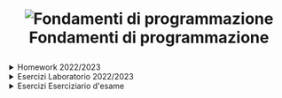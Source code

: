 # <p align=center> ![Fondamenti di programmazione](https://www.python.org/static/community_logos/python-logo-generic.svg) <br> Fondamenti di programmazione </p>

<details closed>
    <summary> Homework 2022/2023 </summary>

- <details closed>
    <summary> Homework 2 </summary>

    - [program.py](https://github.com/FedVlogger17/Uni-Notes/blob/main/Primo%20Anno/Primo%20Semestre/Fondamenti%20di%20programmazione/HomeWorks%202022-2023/HomeWork_2/program01.py)
    - [Descrizione Algoritmo](https://github.com/FedVlogger17/Uni-Notes/blob/main/Primo%20Anno/Primo%20Semestre/Fondamenti%20di%20programmazione/HomeWorks%202022-2023/HomeWork_2/algoritmo.txt)

    </details>

- <details closed>
    <summary> Homework 4 </summary>

    - [program.py](https://github.com/FedVlogger17/Uni-Notes/blob/main/Primo%20Anno/Primo%20Semestre/Fondamenti%20di%20programmazione/HomeWorks%202022-2023/HomeWork_4/program01.py)
    - [Descrizione Algoritmo](https://github.com/FedVlogger17/Uni-Notes/blob/main/Primo%20Anno/Primo%20Semestre/Fondamenti%20di%20programmazione/HomeWorks%202022-2023/HomeWork_4/algorithm.txt)

    </details>

- <details closed>
    <summary> Homework 6 </summary>

    - [program.py](https://github.com/FedVlogger17/Uni-Notes/blob/main/Primo%20Anno/Primo%20Semestre/Fondamenti%20di%20programmazione/HomeWorks%202022-2023/HomeWork_6/program01.py)
    - [Descrizione Algoritmo](https://github.com/FedVlogger17/Uni-Notes/blob/main/Primo%20Anno/Primo%20Semestre/Fondamenti%20di%20programmazione/HomeWorks%202022-2023/HomeWork_6/algorithm.txt)

    </details>

- <details closed>
    <summary> Homework 8 </summary>

    - [program.py](https://github.com/FedVlogger17/Uni-Notes/blob/main/Primo%20Anno/Primo%20Semestre/Fondamenti%20di%20programmazione/HomeWorks%202022-2023/Homework_8/program01.py)
    - [Descrizione Algoritmo](https://github.com/FedVlogger17/Uni-Notes/blob/main/Primo%20Anno/Primo%20Semestre/Fondamenti%20di%20programmazione/HomeWorks%202022-2023/Homework_8/algorithm.txt)

    </details>

</details>

<details closed>
    <summary> Esercizi Laboratorio 2022/2023 </summary>

- [5 Ottobre 2022](https://github.com/FedVlogger17/Uni-Notes/blob/main/Primo%20Anno/Primo%20Semestre/Fondamenti%20di%20programmazione/Esercizi%20Laboratorio/Esercizi%205%20Ottobre%202022.py)

- [12 Ottobre 2022](https://github.com/FedVlogger17/Uni-Notes/blob/main/Primo%20Anno/Primo%20Semestre/Fondamenti%20di%20programmazione/Esercizi%20Laboratorio/Esercizi%2012%20Ottobre%202022.py)

- [18 Ottobre 2022](https://github.com/FedVlogger17/Uni-Notes/blob/main/Primo%20Anno/Primo%20Semestre/Fondamenti%20di%20programmazione/Esercizi%20Laboratorio/Esercizi%2018%20Ottobre%202022.py)

- [26 Ottobre 2022](https://github.com/FedVlogger17/Uni-Notes/blob/main/Primo%20Anno/Primo%20Semestre/Fondamenti%20di%20programmazione/Esercizi%20Laboratorio/Esercizi%2026%20Ottobre%202022.py)

- [2 Novembre 2022](https://github.com/FedVlogger17/Uni-Notes/blob/main/Primo%20Anno/Primo%20Semestre/Fondamenti%20di%20programmazione/Esercizi%20Laboratorio/Esercizi%202%20Novembre%202022.py)

- [9 Novembre 2022](https://github.com/FedVlogger17/Uni-Notes/blob/main/Primo%20Anno/Primo%20Semestre/Fondamenti%20di%20programmazione/Esercizi%20Laboratorio/Esercizi%209%20Novembre%202022/Esercizi%209%20Novembre%202022.py)

- [16 Novembre 2022](https://github.com/FedVlogger17/Uni-Notes/blob/main/Primo%20Anno/Primo%20Semestre/Fondamenti%20di%20programmazione/Esercizi%20Laboratorio/Esercizi%2016%20Novembre%202022/esercizi08.py)

</details>

<details closed>
    <summary> Esercizi Eserciziario d'esame </summary>

- [Simulazione d'esame 20 Dicembre 2022](https://github.com/FedVlogger17/Uni-Notes/blob/main/Primo%20Anno/Primo%20Semestre/Fondamenti%20di%20programmazione/Esercizi%20Esame/Simulazione%20Esame%2020%20Dicembre%202022/program.py)

- <details closed>
    <summary> Esercizio 26 </summary>

    - [Program.py](https://github.com/FedVlogger17/Uni-Notes/blob/main/Primo%20Anno/Primo%20Semestre/Fondamenti%20di%20programmazione/Esercizi%20preparazione%20Esame/26/program.py)

    </details>

- <details closed>
    <summary> Esercizio 27 </summary>

    - [Program.py](https://github.com/FedVlogger17/Uni-Notes/blob/main/Primo%20Anno/Primo%20Semestre/Fondamenti%20di%20programmazione/Esercizi%20preparazione%20Esame/27/program.py)

    </details>

- <details closed>
    <summary> Esercizio 28 </summary>

    - [Program.py](https://github.com/FedVlogger17/Uni-Notes/blob/main/Primo%20Anno/Primo%20Semestre/Fondamenti%20di%20programmazione/Esercizi%20preparazione%20Esame/28/program.py)

    </details>

- <details closed>
    <summary> Esercizio 30 </summary>

    - [Program.py](https://github.com/FedVlogger17/Uni-Notes/blob/main/Primo%20Anno/Primo%20Semestre/Fondamenti%20di%20programmazione/Esercizi%20preparazione%20Esame/30/program.py)

    </details>

- <details closed>

    <summary> Esercizio 48 </summary>

    - [Program.py](https://github.com/FedVlogger17/Uni-Notes/blob/main/Primo%20Anno/Primo%20Semestre/Fondamenti%20di%20programmazioneEsercizi%20preparazione%20Esame/48/program.py)

    </details>

- <details closed>
    <summary> Esercizio 66 </summary>

    - [Program.py](https://github.com/FedVlogger17/Uni-Notes/blob/main/Primo%20Anno/Primo%20Semestre/Fondamenti%20di%20programmazione/Esercizi%20preparazione%20Esame/66/program.py)

    </details>

- <details closed>
    <summary> Esercizio 67 </summary>

    - [Program.py](https://github.com/FedVlogger17/Uni-Notes/blob/main/Primo%20Anno/Primo%20Semestre/Fondamenti%20di%20programmazione/Esercizi%20preparazione%20Esame/67/program.py)

    </details>

- <details closed>
    <summary> Esercizio 79 </summary>

    - [Program.py](https://github.com/FedVlogger17/Uni-Notes/blob/main/Primo%20Anno/Primo%20Semestre/Fondamenti%20di%20programmazione/Esercizi%20preparazione%20Esame/79/program.py)

    </details>

- <details closed>
    <summary> Esercizio 80 </summary>

    - [Program.py](https://github.com/FedVlogger17/Uni-Notes/blob/main/Primo%20Anno/Primo%20Semestre/Fondamenti%20di%20programmazione/Esercizi%20preparazione%20Esame/80/program.py)

    </details>

</details>
